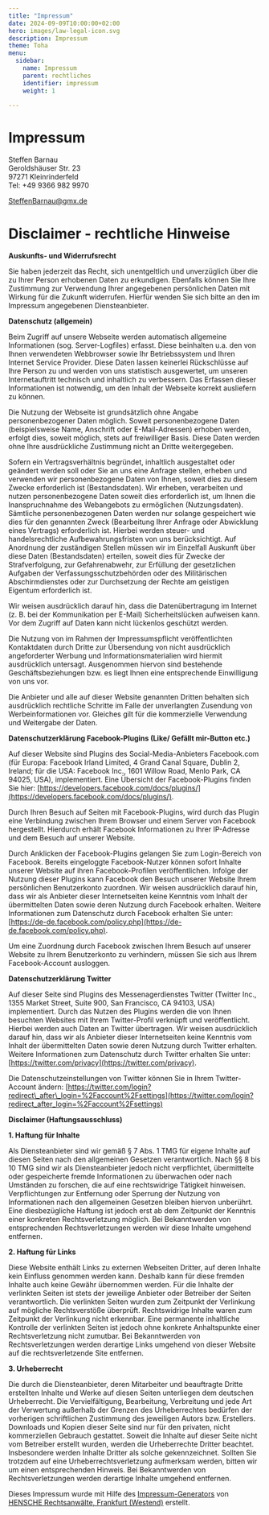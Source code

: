 ```yaml
---
title: "Impressum"
date: 2024-09-09T10:00:00+02:00
hero: images/law-legal-icon.svg
description: Impressum
theme: Toha
menu:
  sidebar:
    name: Impressum
    parent: rechtliches
    identifier: impressum
    weight: 1

---
```


# Impressum

Steffen Barnau  
Geroldshäuser Str. 23  
97271 Kleinrinderfeld  
Tel: +49 9366 982 9970

[SteffenBarnau@gmx.de](mailto:SteffenBarnau@gmx.de)

# Disclaimer - rechtliche Hinweise

**Auskunfts- und Widerrufsrecht**

Sie haben jederzeit das Recht, sich unentgeltlich und unverzüglich über die zu Ihrer Person erhobenen Daten zu erkundigen. Ebenfalls können Sie Ihre Zustimmung zur Verwendung Ihrer angegebenen persönlichen Daten mit Wirkung für die Zukunft widerrufen. Hierfür wenden Sie sich bitte an den im Impressum angegebenen Diensteanbieter.

**Datenschutz (allgemein)**

Beim Zugriff auf unsere Webseite werden automatisch allgemeine Informationen (sog. Server-Logfiles) erfasst. Diese beinhalten u.a. den von Ihnen verwendeten Webbrowser sowie Ihr Betriebssystem und Ihren Internet Service Provider. Diese Daten lassen keinerlei Rückschlüsse auf Ihre Person zu und werden von uns statistisch ausgewertet, um unseren Internetauftritt technisch und inhaltlich zu verbessern. Das Erfassen dieser Informationen ist notwendig, um den Inhalt der Webseite korrekt ausliefern zu können.

Die Nutzung der Webseite ist grundsätzlich ohne Angabe personenbezogener Daten möglich. Soweit personenbezogene Daten (beispielsweise Name, Anschrift oder E-Mail-Adressen) erhoben werden, erfolgt dies, soweit möglich, stets auf freiwilliger Basis. Diese Daten werden ohne Ihre ausdrückliche Zustimmung nicht an Dritte weitergegeben.

Sofern ein Vertragsverhältnis begründet, inhaltlich ausgestaltet oder geändert werden soll oder Sie an uns eine Anfrage stellen, erheben und verwenden wir personenbezogene Daten von Ihnen, soweit dies zu diesem Zwecke erforderlich ist (Bestandsdaten). Wir erheben, verarbeiten und nutzen personenbezogene Daten soweit dies erforderlich ist, um Ihnen die Inanspruchnahme des Webangebots zu ermöglichen (Nutzungsdaten). Sämtliche personenbezogenen Daten werden nur solange gespeichert wie dies für den genannten Zweck (Bearbeitung Ihrer Anfrage oder Abwicklung eines Vertrags) erforderlich ist. Hierbei werden steuer- und handelsrechtliche Aufbewahrungsfristen von uns berücksichtigt. Auf Anordnung der zuständigen Stellen müssen wir im Einzelfall Auskunft über diese Daten (Bestandsdaten) erteilen, soweit dies für Zwecke der Strafverfolgung, zur Gefahrenabwehr, zur Erfüllung der gesetzlichen Aufgaben der Verfassungsschutzbehörden oder des Militärischen Abschirmdienstes oder zur Durchsetzung der Rechte am geistigen Eigentum erforderlich ist.

Wir weisen ausdrücklich darauf hin, dass die Datenübertragung im Internet (z. B. bei der Kommunikation per E-Mail) Sicherheitslücken aufweisen kann. Vor dem Zugriff auf Daten kann nicht lückenlos geschützt werden.

Die Nutzung von im Rahmen der Impressumspflicht veröffentlichten Kontaktdaten durch Dritte zur Übersendung von nicht ausdrücklich angeforderter Werbung und Informationsmaterialien wird hiermit ausdrücklich untersagt. Ausgenommen hiervon sind bestehende Geschäftsbeziehungen bzw. es liegt Ihnen eine entsprechende Einwilligung von uns vor.

Die Anbieter und alle auf dieser Website genannten Dritten behalten sich ausdrücklich rechtliche Schritte im Falle der unverlangten Zusendung von Werbeinformationen vor. Gleiches gilt für die kommerzielle Verwendung und Weitergabe der Daten.

**Datenschutzerklärung Facebook-Plugins (Like/ Gefällt mir-Button etc.)**

Auf dieser Website sind Plugins des Social-Media-Anbieters Facebook.com (für Europa: Facebook Irland Limited, 4 Grand Canal Square, Dublin 2, Ireland; für die USA: Facebook Inc., 1601 Willow Road, Menlo Park, CA 94025, USA), implementiert. Eine Übersicht der Facebook-Plugins finden Sie hier: [https://developers.facebook.com/docs/plugins/](https://developers.facebook.com/docs/plugins/).

Durch Ihren Besuch auf Seiten mit Facebook-Plugins, wird durch das Plugin eine Verbindung zwischen Ihrem Browser und einem Server von Facebook hergestellt. Hierdurch erhält Facebook Informationen zu Ihrer IP-Adresse und dem Besuch auf unserer Website.

Durch Anklicken der Facebook-Plugins gelangen Sie zum Login-Bereich von Facebook. Bereits eingeloggte Facebook-Nutzer können sofort Inhalte unserer Website auf ihren Facebook-Profilen veröffentlichen. Infolge der Nutzung dieser Plugins kann Facebook den Besuch unserer Website Ihrem persönlichen Benutzerkonto zuordnen. Wir weisen ausdrücklich darauf hin, dass wir als Anbieter dieser Internetseiten keine Kenntnis vom Inhalt der übermittelten Daten sowie deren Nutzung durch Facebook erhalten. Weitere Informationen zum Datenschutz durch Facebook erhalten Sie unter: [https://de-de.facebook.com/policy.php](https://de-de.facebook.com/policy.php).

Um eine Zuordnung durch Facebook zwischen Ihrem Besuch auf unserer Website zu Ihrem Benutzerkonto zu verhindern, müssen Sie sich aus Ihrem Facebook-Account ausloggen.

**Datenschutzerklärung Twitter**

Auf dieser Seite sind Plugins des Messenagerdienstes Twitter (Twitter Inc., 1355 Market Street, Suite 900, San Francisco, CA 94103, USA) implementiert. Durch das Nutzen des Plugins werden die von Ihnen besuchten Websites mit Ihrem Twitter-Profil verknüpft und veröffentlicht. Hierbei werden auch Daten an Twitter übertragen. Wir weisen ausdrücklich darauf hin, dass wir als Anbieter dieser Internetseiten keine Kenntnis vom Inhalt der übermittelten Daten sowie deren Nutzung durch Twitter erhalten. Weitere Informationen zum Datenschutz durch Twitter erhalten Sie unter: [https://twitter.com/privacy](https://twitter.com/privacy).

Die Datenschutzeinstellungen von Twitter können Sie in Ihrem Twitter-Account ändern: [https://twitter.com/login?redirect\_after\_login=%2Faccount%2Fsettings](https://twitter.com/login?redirect_after_login=%2Faccount%2Fsettings)

**Disclaimer (Haftungsausschluss)**

**1\. Haftung für Inhalte**

Als Diensteanbieter sind wir gemäß § 7 Abs. 1 TMG für eigene Inhalte auf diesen Seiten nach den allgemeinen Gesetzen verantwortlich. Nach §§ 8 bis 10 TMG sind wir als Diensteanbieter jedoch nicht verpflichtet, übermittelte oder gespeicherte fremde Informationen zu überwachen oder nach Umständen zu forschen, die auf eine rechtswidrige Tätigkeit hinweisen. Verpflichtungen zur Entfernung oder Sperrung der Nutzung von Informationen nach den allgemeinen Gesetzen bleiben hiervon unberührt. Eine diesbezügliche Haftung ist jedoch erst ab dem Zeitpunkt der Kenntnis einer konkreten Rechtsverletzung möglich. Bei Bekanntwerden von entsprechenden Rechtsverletzungen werden wir diese Inhalte umgehend entfernen.

**2\. Haftung für Links**

Diese Website enthält Links zu externen Webseiten Dritter, auf deren Inhalte kein Einfluss genommen werden kann. Deshalb kann für diese fremden Inhalte auch keine Gewähr übernommen werden. Für die Inhalte der verlinkten Seiten ist stets der jeweilige Anbieter oder Betreiber der Seiten verantwortlich. Die verlinkten Seiten wurden zum Zeitpunkt der Verlinkung auf mögliche Rechtsverstöße überprüft. Rechtswidrige Inhalte waren zum Zeitpunkt der Verlinkung nicht erkennbar. Eine permanente inhaltliche Kontrolle der verlinkten Seiten ist jedoch ohne konkrete Anhaltspunkte einer Rechtsverletzung nicht zumutbar. Bei Bekanntwerden von Rechtsverletzungen werden derartige Links umgehend von dieser Website auf die rechtsverletzende Site entfernen.

**3\. Urheberrecht**

Die durch die Diensteanbieter, deren Mitarbeiter und beauftragte Dritte erstellten Inhalte und Werke auf diesen Seiten unterliegen dem deutschen Urheberrecht. Die Vervielfältigung, Bearbeitung, Verbreitung und jede Art der Verwertung außerhalb der Grenzen des Urheberrechtes bedürfen der vorherigen schriftlichen Zustimmung des jeweiligen Autors bzw. Erstellers. Downloads und Kopien dieser Seite sind nur für den privaten, nicht kommerziellen Gebrauch gestattet. Soweit die Inhalte auf dieser Seite nicht vom Betreiber erstellt wurden, werden die Urheberrechte Dritter beachtet. Insbesondere werden Inhalte Dritter als solche gekennzeichnet. Sollten Sie trotzdem auf eine Urheberrechtsverletzung aufmerksam werden, bitten wir um einen entsprechenden Hinweis. Bei Bekanntwerden von Rechtsverletzungen werden derartige Inhalte umgehend entfernen.

Dieses Impressum wurde mit Hilfe des [Impressum-Generators](http://www.hensche.de/impressum-generator.html) von [HENSCHE Rechtsanwälte, Frankfurt (Westend)](http://www.hensche.de/Rechtsanwalt_Arbeitsrecht_Frankfurt.html) erstellt.